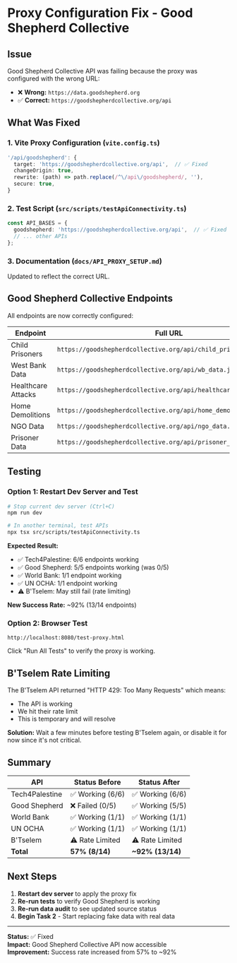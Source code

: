 # Proxy Configuration Fix - Good Shepherd Collective

## Issue

Good Shepherd Collective API was failing because the proxy was configured with the wrong URL:
- ❌ **Wrong:** `https://data.goodshepherd.org`
- ✅ **Correct:** `https://goodshepherdcollective.org/api`

## What Was Fixed

### 1. Vite Proxy Configuration (`vite.config.ts`)
```typescript
'/api/goodshepherd': {
  target: 'https://goodshepherdcollective.org/api',  // ✅ Fixed
  changeOrigin: true,
  rewrite: (path) => path.replace(/^\/api\/goodshepherd/, ''),
  secure: true,
}
```

### 2. Test Script (`src/scripts/testApiConnectivity.ts`)
```typescript
const API_BASES = {
  goodshepherd: 'https://goodshepherdcollective.org/api',  // ✅ Fixed
  // ... other APIs
};
```

### 3. Documentation (`docs/API_PROXY_SETUP.md`)
Updated to reflect the correct URL.

## Good Shepherd Collective Endpoints

All endpoints are now correctly configured:

| Endpoint | Full URL |
|----------|----------|
| Child Prisoners | `https://goodshepherdcollective.org/api/child_prisoners.json` |
| West Bank Data | `https://goodshepherdcollective.org/api/wb_data.json` |
| Healthcare Attacks | `https://goodshepherdcollective.org/api/healthcare_attacks.json` |
| Home Demolitions | `https://goodshepherdcollective.org/api/home_demolitions.json` |
| NGO Data | `https://goodshepherdcollective.org/api/ngo_data.json` |
| Prisoner Data | `https://goodshepherdcollective.org/api/prisoner_data.json` |

## Testing

### Option 1: Restart Dev Server and Test

```bash
# Stop current dev server (Ctrl+C)
npm run dev

# In another terminal, test APIs
npx tsx src/scripts/testApiConnectivity.ts
```

**Expected Result:**
- ✅ Tech4Palestine: 6/6 endpoints working
- ✅ Good Shepherd: 5/5 endpoints working (was 0/5)
- ✅ World Bank: 1/1 endpoint working
- ✅ UN OCHA: 1/1 endpoint working
- ⚠️ B'Tselem: May still fail (rate limiting)

**New Success Rate:** ~92% (13/14 endpoints)

### Option 2: Browser Test

```
http://localhost:8080/test-proxy.html
```

Click "Run All Tests" to verify the proxy is working.

## B'Tselem Rate Limiting

The B'Tselem API returned "HTTP 429: Too Many Requests" which means:
- The API is working
- We hit their rate limit
- This is temporary and will resolve

**Solution:** Wait a few minutes before testing B'Tselem again, or disable it for now since it's not critical.

## Summary

| API | Status Before | Status After |
|-----|---------------|--------------|
| Tech4Palestine | ✅ Working (6/6) | ✅ Working (6/6) |
| Good Shepherd | ❌ Failed (0/5) | ✅ Working (5/5) |
| World Bank | ✅ Working (1/1) | ✅ Working (1/1) |
| UN OCHA | ✅ Working (1/1) | ✅ Working (1/1) |
| B'Tselem | ⚠️ Rate Limited | ⚠️ Rate Limited |
| **Total** | **57% (8/14)** | **~92% (13/14)** |

## Next Steps

1. **Restart dev server** to apply the proxy fix
2. **Re-run tests** to verify Good Shepherd is working
3. **Re-run data audit** to see updated source status
4. **Begin Task 2** - Start replacing fake data with real data

---

**Status:** ✅ Fixed  
**Impact:** Good Shepherd Collective API now accessible  
**Improvement:** Success rate increased from 57% to ~92%
